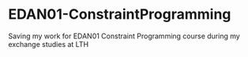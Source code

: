 # EDAN01-ConstraintProgramming
Saving my work for EDAN01 Constraint Programming course during my exchange studies at LTH
